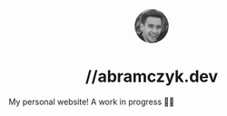 <p align="center">
  <img alt="" src="/src/assets/headshot.jpg" width="60" style="border-radius: 50%" />
</p>
<h1 align="center">
  //abramczyk.dev
</h1>

My personal website! A work in progress 👷‍♂️
